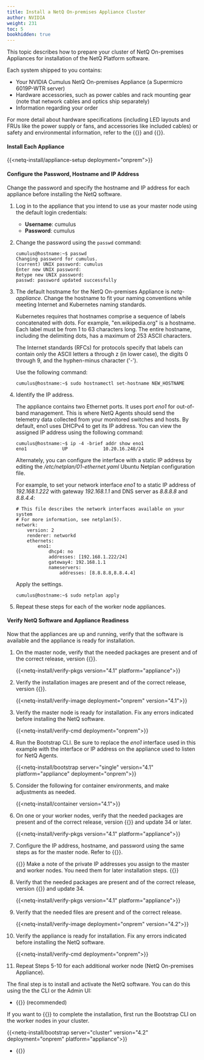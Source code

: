 ```yaml
---
title: Install a NetQ On-premises Appliance Cluster
author: NVIDIA
weight: 231
toc: 5
bookhidden: true
---
```

This topic describes how to prepare your cluster of NetQ On-premises Appliances for installation of the NetQ Platform software.

Each system shipped to you contains:

- Your NVIDIA Cumulus NetQ On-premises Appliance (a Supermicro 6019P-WTR server)
- Hardware accessories, such as power cables and rack mounting gear (note that network cables and optics ship separately)
- Information regarding your order

For more detail about hardware specifications (including LED layouts and FRUs like the power supply or fans, and accessories like included cables) or safety and environmental information, refer to the {{<exlink url="https://www.supermicro.com/manuals/superserver/1U/MNL-1943.pdf" text="user manual">}} and {{<exlink url="https://www.supermicro.com/QuickRefs/superserver/1U/QRG-1943.pdf" text="quick reference guide">}}.

#### Install Each Appliance

{{<netq-install/appliance-setup deployment="onprem">}}

#### Configure the Password, Hostname and IP Address

Change the password and specify the hostname and IP address for each appliance before installing the NetQ software.

1. Log in to the appliance that you intend to use as your master node using the default login credentials:

    - **Username**: cumulus
    - **Password**: cumulus

2. Change the password using the `passwd` command:

    ```
    cumulus@hostname:~$ passwd
    Changing password for cumulus.
    (current) UNIX password: cumulus
    Enter new UNIX password:
    Retype new UNIX password:
    passwd: password updated successfully
    ```

3. The default hostname for the NetQ On-premises Appliance is *netq-appliance*. Change the hostname to fit your naming conventions while meeting Internet and Kubernetes naming standards.

    Kubernetes requires that hostnames comprise a sequence of labels concatenated with dots. For example, "en.wikipedia.org" is a hostname. Each label must be from 1 to 63 characters long. The entire hostname, including the delimiting dots, has a maximum of 253 ASCII characters.

    The Internet standards (RFCs) for protocols specify that labels can contain only the ASCII letters a through z (in lower case), the digits 0 through 9, and the hyphen-minus character ('-').

    Use the following command:

    ```
    cumulus@hostname:~$ sudo hostnamectl set-hostname NEW_HOSTNAME
    ```

4. Identify the IP address.

    The appliance contains two Ethernet ports. It uses port *eno1* for out-of-band management. This is where NetQ Agents should send the telemetry data collected from your monitored switches and hosts. By default, eno1 uses DHCPv4 to get its IP address. You can view the assigned IP address using the following command:

    ```
    cumulus@hostname:~$ ip -4 -brief addr show eno1
    eno1             UP             10.20.16.248/24
    ```

    Alternately, you can configure the interface with a static IP address by editing the */etc/netplan/01-ethernet.yaml* Ubuntu Netplan configuration file.

    For example, to set your network interface *eno1* to a static IP address of *192.168.1.222* with gateway *192.168.1.1* and DNS server as *8.8.8.8* and *8.8.4.4*:

    ```
    # This file describes the network interfaces available on your system
    # For more information, see netplan(5).
    network:
        version: 2
        renderer: networkd
        ethernets:
            eno1:
                dhcp4: no
                addresses: [192.168.1.222/24]
                gateway4: 192.168.1.1
                nameservers:
                    addresses: [8.8.8.8,8.8.4.4]
    ```

    Apply the settings.

    ```
    cumulus@hostname:~$ sudo netplan apply
    ```

5. Repeat these steps for each of the worker node appliances.

#### Verify NetQ Software and Appliance Readiness

Now that the appliances are up and running, verify that the software is available and the appliance is ready for installation.

1. On the master node, verify that the needed packages are present and of the correct release, version {{<version>}}.

    {{<netq-install/verify-pkgs version="4.1" platform="appliance">}}

2. Verify the installation images are present and of the correct release, version {{<version>}}.

    {{<netq-install/verify-image deployment="onprem" version="4.1">}}

3. Verify the master node is ready for installation. Fix any errors indicated before installing the NetQ software.

    {{<netq-install/verify-cmd deployment="onprem">}}

4. Run the Bootstrap CLI. Be sure to replace the *eno1* interface used in this example with the interface or IP address on the appliance used to listen for NetQ Agents.

    {{<netq-install/bootstrap server="single" version="4.1" platform="appliance" deployment="onprem">}}

5. Consider the following for container environments, and make adjustments as needed.

    {{<netq-install/container version="4.1">}}

6. On one or your worker nodes, verify that the needed packages are present and of the correct release, version {{<version>}} and update 34 or later.

    {{<netq-install/verify-pkgs version="4.1" platform="appliance">}}

7. Configure the IP address, hostname, and password using the same steps as for the master node. Refer to {{<link title="#Configure the Password, Hostname and IP Address" text="Configure the Password, Hostname and IP Address">}}.

    {{<notice note>}}
Make a note of the private IP addresses you assign to the master and worker nodes. You need them for later installation steps.
    {{</notice>}}

8. Verify that the needed packages are present and of the correct release, version {{<version>}} and update 34.

    {{<netq-install/verify-pkgs version="4.1" platform="appliance">}}

9. Verify that the needed files are present and of the correct release.

    {{<netq-install/verify-image deployment="onprem" version="4.2">}}

10. Verify the appliance is ready for installation. Fix any errors indicated before installing the NetQ software.

    {{<netq-install/verify-cmd deployment="onprem">}}

11. Repeat Steps 5-10 for each additional worker node (NetQ On-premises Appliance).

The final step is to install and activate the NetQ software. You can do this using the the CLI or the Admin UI:

- {{<link title="Install NetQ Using the CLI" text="Use the CLI">}} (recommended)

If you want to {{<link title="Install NetQ Using the Admin UI" text="use the Admin UI">}}  to complete the installation, first run the Bootstrap CLI on the worker nodes in your cluster.

{{<netq-install/bootstrap server="cluster" version="4.2" deployment="onprem" platform="appliance">}}

- {{<link title="Install NetQ Using the Admin UI" text="Use the Admin UI">}}